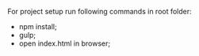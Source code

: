 For project setup run following commands in root folder:

- npm install;
- gulp;
- open index.html in browser;